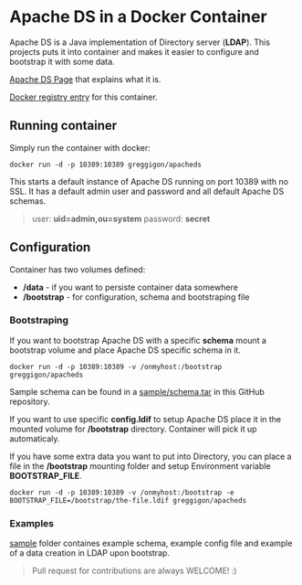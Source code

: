 Apache DS in a Docker Container
===============================

Apache DS is a Java implementation of Directory server (**LDAP**). This projects puts it into container and makes it easier to configure and bootstrap it with some data.

[Apache DS Page](1) that explains what it is.

[Docker registry entry](3) for this container.

## Running container
Simply run the container with docker:

	
	docker run -d -p 10389:10389 greggigon/apacheds
	



This starts a default instance of Apache DS running on port 10389 with no SSL. It has a default admin user and password and all default Apache DS schemas. 

> user: **uid=admin,ou=system** password: **secret**


## Configuration 
Container has two volumes defined:

* **/data** - if you want to persiste container data somewhere
* **/bootstrap** - for configuration, schema and bootstraping file

### Bootstraping

If you want to bootstrap Apache DS with a specific **schema** mount a bootstrap volume and place Apache DS specific schema in it.


	docker run -d -p 10389:10389 -v /onmyhost:/bootstrap greggigon/apacheds

Sample schema can be found in a [sample/schema.tar](2) in this GitHub repository. 

If you want to use specific **config.ldif** to setup Apache DS place it in the mounted volume for **/bootstrap** directory. Container will pick it up automaticaly.

If you have some extra data you want to put into Directory, you can place a file in the **/bootstrap** mounting folder and setup Environment variable **BOOTSTRAP_FILE**.

	docker run -d -p 10389:10389 -v /onmyhost:/bootstrap -e BOOTSTRAP_FILE=/bootstrap/the-file.ldif greggigon/apacheds


### Examples

[sample](2) folder containes example schema, example config file and example of a data creation in LDAP upon bootstrap.

> Pull request for contributions are always WELCOME! :)





[1]: https://directory.apache.org/apacheds/
[2]: https://github.com/greggigon/apacheds-docker-container/tree/master/sample
[3]: https://registry.hub.docker.com/u/greggigon/apacheds/